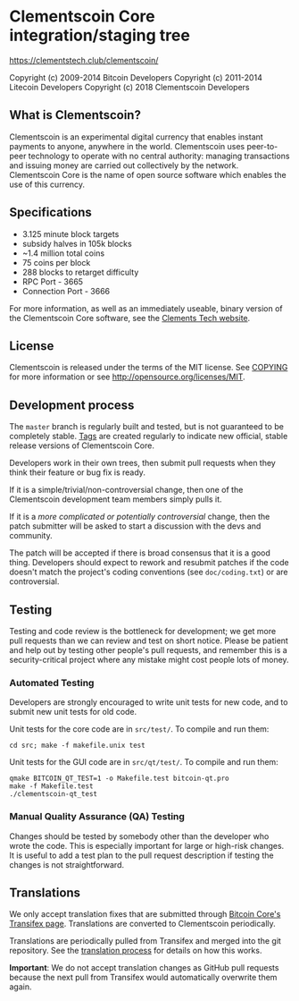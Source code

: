 Clementscoin Core integration/staging tree
================================

https://clementstech.club/clementscoin/

Copyright (c) 2009-2014 Bitcoin Developers
Copyright (c) 2011-2014 Litecoin Developers
Copyright (c) 2018 Clementscoin Developers

What is Clementscoin?
----------------

Clementscoin is an experimental digital currency that enables instant payments to
anyone, anywhere in the world. Clementscoin uses peer-to-peer technology to operate
with no central authority: managing transactions and issuing money are carried
out collectively by the network. Clementscoin Core is the name of open source
software which enables the use of this currency.

Specifications
--------------
 - 3.125 minute block targets
 - subsidy halves in 105k blocks
 - ~1.4 million total coins
 - 75 coins per block
 - 288 blocks to retarget difficulty
 - RPC Port - 3665
 - Connection Port - 3666

For more information, as well as an immediately useable, binary version of
the Clementscoin Core software, see the [Clements Tech website](https://clementstech.club/clementscoin/).

License
-------

Clementscoin is released under the terms of the MIT license. See [COPYING](COPYING) for more
information or see http://opensource.org/licenses/MIT.

Development process
-------------------
The `master` branch is regularly built and tested, but is not guaranteed to be
completely stable. [Tags](https://github.com/yquan162/clementscoin/tags) are created
regularly to indicate new official, stable release versions of Clementscoin Core.

Developers work in their own trees, then submit pull requests when they think
their feature or bug fix is ready.

If it is a simple/trivial/non-controversial change, then one of the Clementscoin
development team members simply pulls it.

If it is a *more complicated or potentially controversial* change, then the patch
submitter will be asked to start a discussion with the devs and community.

The patch will be accepted if there is broad consensus that it is a good thing.
Developers should expect to rework and resubmit patches if the code doesn't
match the project's coding conventions (see `doc/coding.txt`) or are
controversial.

Testing
-------

Testing and code review is the bottleneck for development; we get more pull
requests than we can review and test on short notice. Please be patient and help out by testing
other people's pull requests, and remember this is a security-critical project where any mistake might cost people
lots of money.

### Automated Testing

Developers are strongly encouraged to write unit tests for new code, and to
submit new unit tests for old code.

Unit tests for the core code are in `src/test/`. To compile and run them:

    cd src; make -f makefile.unix test

Unit tests for the GUI code are in `src/qt/test/`. To compile and run them:

    qmake BITCOIN_QT_TEST=1 -o Makefile.test bitcoin-qt.pro
    make -f Makefile.test
    ./clementscoin-qt_test

### Manual Quality Assurance (QA) Testing

Changes should be tested by somebody other than the developer who wrote the
code. This is especially important for large or high-risk changes. It is useful
to add a test plan to the pull request description if testing the changes is
not straightforward.

Translations
------------

We only accept translation fixes that are submitted through [Bitcoin Core's Transifex page](https://www.transifex.com/projects/p/bitcoin/).
Translations are converted to Clementscoin periodically.

Translations are periodically pulled from Transifex and merged into the git repository. See the
[translation process](doc/translation_process.md) for details on how this works.

**Important**: We do not accept translation changes as GitHub pull requests because the next
pull from Transifex would automatically overwrite them again.

